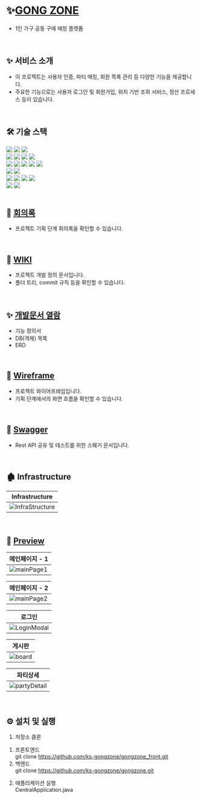 # ✨[GONG ZONE](https://gongzone.shop)

- 1인 가구 공동 구매 매칭 플랫폼
<br>

## ✨ 서비스 소개

- 이 프로젝트는 사용자 인증, 파티 매칭, 회원 목록 관리 등 다양한 기능을 제공합니다.
- 주요한 기능으로는 사용자 로그인 및 회원가입, 위치 기반 조회 서비스, 정산 프로세스 등이 있습니다.

<br>

## 🛠 기술 스택

<div align=start>
<img src="https://img.shields.io/badge/javascript-F7DF1E?style=for-the-badge&logo=javascript&logoColor=black">
<img src="https://img.shields.io/badge/html5-E34F26?style=for-the-badge&logo=html5&logoColor=white"> 
<img src="https://img.shields.io/badge/css-1572B6?style=for-the-badge&logo=css3&logoColor=white"> 
<br>
<img src="https://img.shields.io/badge/react-61DAFB?style=for-the-badge&logo=react&logoColor=black"> 
<img src="https://img.shields.io/badge/node.js-339933?style=for-the-badge&logo=Node.js&logoColor=white">
<img src="https://img.shields.io/badge/tailwindcss-06B6D4?style=for-the-badge&logo=tailwindcss&logoColor=white">
<img src="https://img.shields.io/badge/Axios-5A29E4?style=for-the-badge&logo=Axios&logoColor=white">
<br>
<img src="https://img.shields.io/badge/java-007396?style=for-the-badge&logo=java&logoColor=white">
<img src="https://img.shields.io/badge/Spring boot-6DB33F?style=for-the-badge&logo=springboot&logoColor=white">
<img src="https://img.shields.io/badge/springsecurity-6DB33F?style=for-the-badge&logo=springsecurity&logoColor=white">
<img src="https://img.shields.io/badge/swagger-85EA2D?style=for-the-badge&logo=swagger&logoColor=white">
<img src="https://img.shields.io/badge/postman-FF6C37?style=for-the-badge&logo=postman&logoColor=white">
<br>
<img src="https://img.shields.io/badge/mariaDB-003545?style=for-the-badge&logo=mariaDB&logoColor=white"> 
<img src="https://img.shields.io/badge/MySQL-4479A1?style=for-the-badge&logo=mysql&logoColor=white">
<br>
<img src="https://img.shields.io/badge/OCI-F80000?style=for-the-badge&logo=oracle&logoColor=white">
<img src="https://img.shields.io/badge/openjdk-000000?style=for-the-badge&logo=openjdk&logoColor=white">


<img src="https://img.shields.io/badge/Vercel-000000?style=for-the-badge&logo=vercel&logoColor=white">
<img src="https://img.shields.io/badge/Jenkins-D24939?style=for-the-badge&logo=jenkins&logoColor=white">
<br>
<img src="https://img.shields.io/badge/NGINX-009639?style=for-the-badge&logo=nginx&logoColor=white">
<img src="https://img.shields.io/badge/apachetomcat-F8DC75?style=for-the-badge&logo=apachetomcat&logoColor=white">
</div>

<br>

## 📃 [회의록](https://docs.google.com/spreadsheets/d/1MvBGhNniVNmAtgURcjHmigTW3enp7Sy78sCR2WFS7c4/edit?usp=sharing)

- 프로젝트 기획 단계 회의록을 확인할 수 있습니다.

<br>

## 📝 [WIKI](https://nutritious-torta-392.notion.site/5eab88ee66c340e18491eeef752f04fb?pvs=4)

- 프로젝트 개발 정의 문서입니다.
- 폴더 트리, commit 규칙 등을 확인할 수 있습니다.

<br>

## ✨ [개발문서 열람](https://docs.google.com/spreadsheets/d/1DfoGwbjeJ9tgpMLF9nTVkZpnNYQI3FRkyJkOwqtYie0/edit?usp=sharing)

- 기능 정의서
- DB(객체) 목록
- ERD

<br>

## 🎨 [Wireframe](https://www.figma.com/design/Ipfyp3tdkYWFF38J23LA4V/2Team-WireFrame?node-id=0-1&t=owtBLnDBlnHtmdud-1)

- 프로젝트 와이어프레임입니다.
- 기획 단계에서의 화면 흐름을 확인할 수 있습니다.

<br>

## 🔑 [Swagger](https://gongzone.duckdns.org/swagger-ui/index.html#/)

- Rest API 공유 및 테스트를 위한 스웨거 문서입니다.

<br>

## 🏚 Infrastructure

|Infrastructure|
|--|
|![InfraStructure](https://github.com/user-attachments/assets/e0756d5e-dbf7-4c80-a40d-6057cf044d70)|

<br>

## 🎁 [Preview](gongzone.shop)

|메인페이지 - 1|
|--|
|![mainPage1](https://github.com/user-attachments/assets/2efdabdb-39ea-4358-81ad-7f133dd34e26)|

|메인페이지 - 2|
|--|
|![mainPage2](https://github.com/user-attachments/assets/ce08e699-0fe1-4ce6-ab19-f82dee608408)|

|로그인|
|--|
|![LoginModal](https://github.com/user-attachments/assets/49fa9d5f-8dbd-42b6-9861-b99eece7c8c9)|

|게시판|
|--|
|![board](https://github.com/user-attachments/assets/fa8f0adc-4c7d-42ad-9f5c-fba205206930)|

|파티상세|
|--|
|![partyDetail](https://github.com/user-attachments/assets/8c6d8bb0-76f7-4fe5-a9cb-56de7eb829f6)|

<br>

## ⚙ 설치 및 실행

1. 저장소 클론

1) 프론트엔드 <br>
   git clone https://github.com/ks-gongzone/gongzone_front.git
2) 백엔드 <br>
   git clone https://github.com/ks-gongzone/gongzone.git

2. 애플리케이션 실행 <br>
   CentralApplication.java
